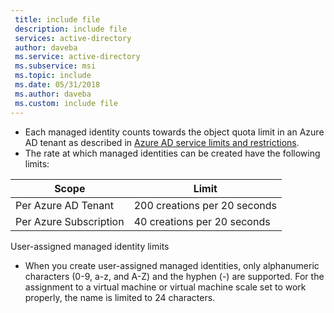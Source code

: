 ```yaml
---
 title: include file
 description: include file
 services: active-directory
 author: daveba
 ms.service: active-directory
 ms.subservice: msi
 ms.topic: include
 ms.date: 05/31/2018
 ms.author: daveba
 ms.custom: include file
---
```


- Each managed identity counts towards the object quota limit in an Azure AD tenant as described in [Azure AD service limits and restrictions](../articles/active-directory/users-groups-roles/directory-service-limits-restrictions.md).
-	The rate at which managed identities can be created have the following limits:

| Scope | 	Limit | 
| --- | --- | 
| Per Azure AD Tenant | 200 creations per 20 seconds | 
| Per Azure Subscription | 40 creations per 20 seconds |

User-assigned managed identity limits
- When you create user-assigned managed identities, only alphanumeric characters (0-9, a-z, and A-Z) and the hyphen (-) are supported. For the assignment to a virtual machine or virtual machine scale set to work properly, the name is limited to 24 characters.
